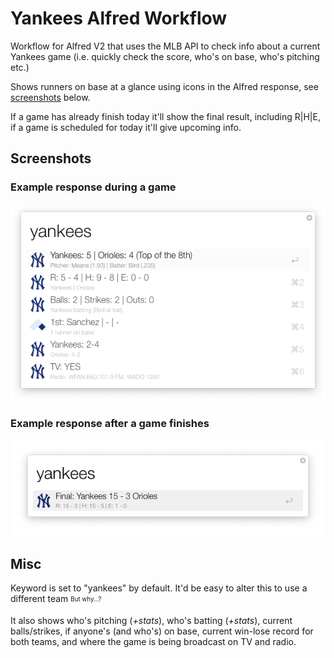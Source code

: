 # Yankees Alfred Workflow

Workflow for Alfred V2 that uses the MLB API to check info about a current Yankees game (i.e. quickly check the score, who's on base, who's pitching etc.)

Shows runners on base at a glance using icons in the Alfred response, see [screenshots](#screenshots) below.

If a game has already finish today it'll show the final result, including R|H|E, if a game is scheduled for today it'll give upcoming info.

## Screenshots

### Example response during a game
![Screenshot of workflow during game](screenshots/active_game.png?raw=true "A screenshot of workflow during game")

### Example response after a game finishes
![Screenshot of workflow after a game](screenshots/final.png?raw=true "A screenshot of workflow after a game")

## Misc

Keyword is set to "yankees" by default. It'd be easy to alter this to use a different team <sub><sup>But why...?</sup></sub>

It also shows who's pitching (_+stats_), who's batting (_+stats_), current balls/strikes, if anyone's (and who's) on base, current win-lose record for both teams, and where the game is being broadcast on TV and radio.
